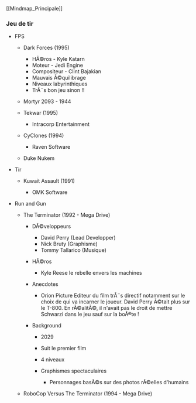 ﻿[[Mindmap_Principale]]

### Jeu de tir

- FPS

	- Dark Forces (1995)

		- HÃ©ros - Kyle Katarn
		- Moteur - Jedi Engine
		- Compositeur - Clint Bajakian
		- Mauvais Ã©quilibrage
		- Niveaux labyrinthiques
		- TrÃ¨s bon jeu sinon !!

	- Mortyr 2093 - 1944
	- Tekwar (1995)

		- Intracorp Entertainment

	- CyClones (1994)

		- Raven Software

	- Duke Nukem

- Tir

	- Kuwait Assault (1991)

		- OMK Software

- Run and Gun

	- The Terminator (1992 - Mega Drive)

		- DÃ©veloppeurs

			- David Perry (Lead Developper)
			- Nick Bruty (Graphisme)
			- Tommy Tallarico (Musique)

		- HÃ©ros

			- Kyle Reese le rebelle envers les machines

		- Anecdotes

			- Orion Picture Editeur du film trÃ¨s directif notamment sur le choix de qui va incarner le joueur. David Perry Ã©tait plus sur le T-800. En rÃ©alitÃ©, il n'avait pas le droit de mettre Schwarzi dans le jeu sauf sur la boÃ®te !

		- Background

			- 2029
			- Suit le premier film
			- 4 niveaux
			- Graphismes spectaculaires

				- Personnages basÃ©s sur des photos rÃ©elles d'humains

	- RoboCop Versus The Terminator (1994 - Mega Drive)



